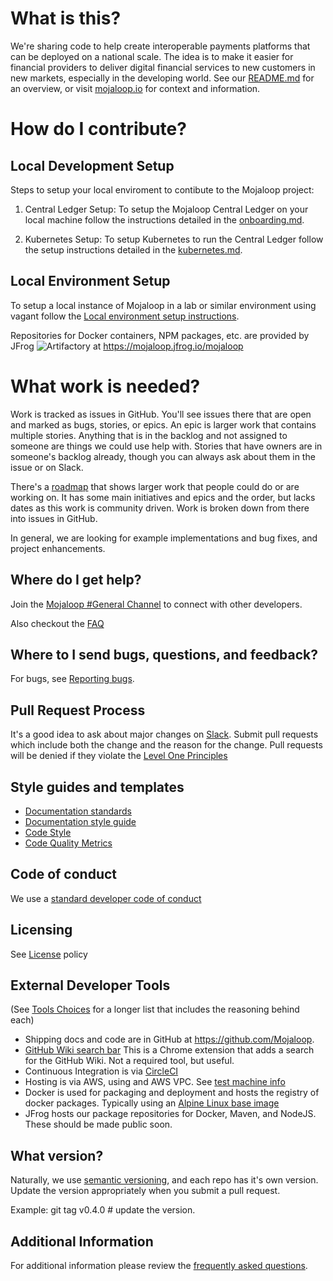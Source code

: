 # What is this?  
We're sharing code to help create interoperable payments platforms that can be deployed on a national scale. The idea is to make it easier for financial providers to deliver digital financial services to new customers in new markets, especially in the developing world. See our [README.md](https://github.com/mojaloop/mojaloop/blob/master/README.md) for an overview, or visit [mojaloop.io](http://mojaloop.io) for context and information.

# How do I contribute?
## Local Development Setup
Steps to setup your local enviroment to contibute to the Mojaloop project:
1) Central Ledger Setup: To setup the Mojaloop Central Ledger on your local machine follow the instructions detailed in the [onboarding.md](https://github.com/mojaloop/central-ledger/blob/develop-PI3/Onboarding.md).

2) Kubernetes Setup: To setup Kubernetes to run the Central Ledger follow the setup instructions detailed in the [kubernetes.md](https://github.com/mojaloop/central-ledger/blob/develop-PI3/KUBERNETES.md).


## Local Environment Setup
To setup a local instance of Mojaloop in a lab or similar environment using vagant follow the [Local environment setup instructions](https://github.com/mojaloop/interop-devops/blob/master/README.md).

Repositories for Docker containers, NPM packages, etc. are provided by JFrog
![Artifactory](https://github.com/mojaloop/docs/blob/master/Wiki/Powered-by-artifactory_02.png) at https://mojaloop.jfrog.io/mojaloop


# What work is needed?
Work is tracked as issues in GitHub. You'll see issues there that are open and marked as bugs, stories, or epics. An epic is larger work that contains multiple stories. Anything that is in the backlog and not assigned to someone are things we could use help with. Stories that have owners are in someone's backlog already, though you can always ask about them in the issue or on Slack. 

There's a [roadmap](https://github.com/mojaloop/mojaloop/blob/master/contribute/Roadmap.md) that shows larger work that people could do or are working on. It has some main initiatives and epics and the order, but lacks dates as this work is community driven. Work is broken down from there into issues in GitHub.

In general, we are looking for example implementations and bug fixes, and project enhancements. 

## Where do I get help?
Join the [Mojaloop #General Channel](https://mojaloop-slack.herokuapp.com/) to connect with other developers.

Also checkout the [FAQ](https://github.com/mojaloop/mojaloop/blob/master/FAQ.md)

## Where to I send bugs, questions, and feedback?
For bugs, see [Reporting bugs](https://github.com/mojaloop/mojaloop/blob/master/contribute/Reporting-Bugs.md). 


## Pull Request Process
It's a good idea to ask about major changes on [Slack](https://mojaloop.slack.com). Submit pull requests which include both the change and the reason for the change. Pull requests will be denied if they violate the [Level One Principles](https://leveloneproject.org/wp-content/uploads/2016/03/L1P_Level-One-Principles-and-Perspective.pdf)


## Style guides and templates
- [Documentation standards](https://github.com/mojaloop/mojaloop/blob/master/contribute/Documentation-and-Template-Standards.md)
- [Documentation style guide](https://github.com/mojaloop/mojaloop/blob/master/contribute/Documentation-Style-Guide.md)
- [Code Style](https://github.com/mojaloop/mojaloop/blob/master/contribute/Code-Style.md)
- [Code Quality Metrics](https://github.com/mojaloop/mojaloop/blob/master/contribute/Code-Quality-Metrics.md)


## Code of conduct
We use a [standard developer code of conduct](https://www.contributor-covenant.org/version/1/4/code-of-conduct.html)

## Licensing
See [License](https://github.com/mojaloop/mojaloop/blob/master/contribute/License.md) policy

## External Developer Tools 
(See [Tools Choices](https://github.com/mojaloop/Docs/wiki/Tools,-technology,-and-process-choices) for a longer list that includes the reasoning behind each)
* Shipping docs and code are in GitHub at https://github.com/Mojaloop.
* [GitHub Wiki search bar](https://chrome.google.com/webstore/detail/wiki-search-for-github/gdifdhnjmjaidbajhapmbcbnoocoeooc) This is a Chrome extension that adds a search for the GitHub Wiki. Not a required tool, but useful.
* Continuous Integration is via [CircleCI](https://circleci.com/gh/Leveloneproject)
* Hosting is via AWS, using and AWS VPC. See [test machine info](https://github.com/mojaloop/Docs/blob/master/AWS/Infrastructure/machines.md)
* Docker is used for packaging and deployment and hosts the registry of docker packages. Typically using an [Alpine Linux base image](https://alpinelinux.org/)
* JFrog hosts our package repositories for Docker, Maven, and NodeJS. These should be made public soon.

## What version?
Naturally, we use [semantic versioning](http://semver.org/), and each repo has it's own version.
Update the version appropriately when you submit a pull request. 

Example: git tag v0.4.0 # update the version.

## Additional Information
For additional information please review the [frequently asked questions](/FAQ.md).
